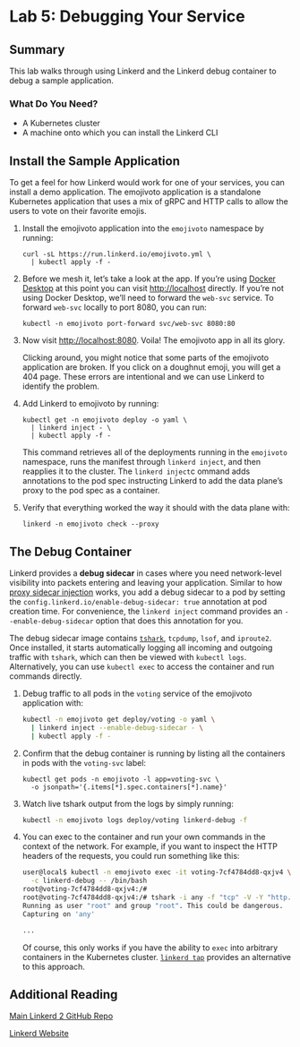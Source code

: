 # Lab 5: Debugging Your Service

## Summary

This lab walks through using Linkerd and the Linkerd debug container to debug a sample application.

### What Do You Need?

* A Kubernetes cluster 
* A machine onto which you can install the Linkerd CLI

## Install the Sample Application

To get a feel for how Linkerd would work for one of your services, you can install a demo application. The emojivoto application is a standalone Kubernetes application that uses a mix of gRPC and HTTP calls to allow the users to vote on their favorite emojis.

1. Install the emojivoto application into the `emojivoto` namespace by running:

   ```text
   curl -sL https://run.linkerd.io/emojivoto.yml \
     | kubectl apply -f -
   ```

2. Before we mesh it, let’s take a look at the app. If you’re using [Docker Desktop](https://www.docker.com/products/docker-desktop) at this point you can visit [http://localhost](http://localhost/) directly. If you’re not using Docker Desktop, we’ll need to forward the `web-svc` service. To forward `web-svc` locally to port 8080, you can run:

   ```text
   kubectl -n emojivoto port-forward svc/web-svc 8080:80
   ```

3. Now visit [http://localhost:8080](http://localhost:8080/). Voila! The emojivoto app in all its glory.

   Clicking around, you might notice that some parts of the emojivoto application are broken. If you click on a doughnut emoji, you will get a 404 page. These errors are intentional and we can use Linkerd to identify the problem.

4. Add Linkerd to emojivoto by running:

   ```text
   kubectl get -n emojivoto deploy -o yaml \
     | linkerd inject - \
     | kubectl apply -f -
   ```

   This command retrieves all of the deployments running in the `emojivoto` namespace, runs the manifest through `linkerd inject`, and then reapplies it to the cluster. The `linkerd inject`c ommand adds annotations to the pod spec instructing Linkerd to add the data plane’s proxy to the pod spec as a container.

5. Verify that everything worked the way it should with the data plane with:

   ```text
   linkerd -n emojivoto check --proxy
   ```

## The Debug Container

Linkerd provides a **debug sidecar** in cases where you need network-level visibility into packets entering and leaving your application. Similar to how [proxy sidecar injection](https://linkerd.io/2/features/proxy-injection/) works, you add a debug sidecar to a pod by setting the `config.linkerd.io/enable-debug-sidecar: true` annotation at pod creation time. For convenience, the `linkerd inject` command provides an `--enable-debug-sidecar` option that does this annotation for you.

The debug sidecar image contains [`tshark`](https://www.wireshark.org/docs/man-pages/tshark.html), `tcpdump`, `lsof`, and `iproute2`. Once installed, it starts automatically logging all incoming and outgoing traffic with `tshark`, which can then be viewed with `kubectl logs`. Alternatively, you can use `kubectl exec` to access the container and run commands directly.

1. Debug traffic to all pods in the `voting` service of the emojivoto application with:

   ```bash
   kubectl -n emojivoto get deploy/voting -o yaml \
     | linkerd inject --enable-debug-sidecar - \
     | kubectl apply -f -
   ```

2. Confirm that the debug container is running by listing all the containers in pods with the `voting-svc` label:

   ```text
   kubectl get pods -n emojivoto -l app=voting-svc \
     -o jsonpath='{.items[*].spec.containers[*].name}'
   ```

3. Watch live tshark output from the logs by simply running:

   ```bash
   kubectl -n emojivoto logs deploy/voting linkerd-debug -f
   ```

4. You can exec to the container and run your own commands in the context of the network. For example, if you want to inspect the HTTP headers of the requests, you could run something like this:

   ```bash
   user@local$ kubectl -n emojivoto exec -it voting-7cf4784dd8-qxjv4 \
     -c linkerd-debug -- /bin/bash
   root@voting-7cf4784dd8-qxjv4:/#
   root@voting-7cf4784dd8-qxjv4:/# tshark -i any -f "tcp" -V -Y "http.request"
   Running as user "root" and group "root". This could be dangerous.
   Capturing on 'any'

   ...
   ```

   Of course, this only works if you have the ability to `exec` into arbitrary containers in the Kubernetes cluster. [`linkerd tap`](https://linkerd.io/2/reference/cli/tap/) provides an alternative to this approach.

## Additional Reading

[Main Linkerd 2 GitHub Repo](https://github.com/linkerd/linkerd2)

[Linkerd Website](https://github.com/linkerd/website)

